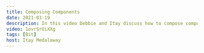 ```yaml
---
title: Composing Components
date: 2021-03-19
description: In this video Debbie and Itay discuss how to compose components, how to break up a component into smaller components, how to find open source components and use them in your project and how in Bit you should compose components so you can better scale your applications.
video: 1ovrSrUiXXg
tags: [Bit]
host: Itay Medalaway 
---
```

